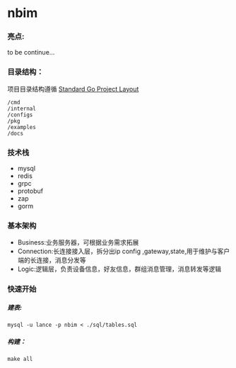 # nbim

### 亮点:

to be continue...

### 目录结构：

项目目录结构遵循 [Standard Go Project Layout](https://github.com/golang-standards/project-layout)

~~~
/cmd
/internal
/configs
/pkg
/examples
/docs

~~~

### 技术栈

- mysql
- redis
- grpc
- protobuf
- zap
- gorm

### 基本架构

- Business:业务服务器，可根据业务需求拓展
- Connection:长连接接入层，拆分出ip config ,gateway,state,用于维护与客户端的长连接，消息分发等
- Logic:逻辑层，负责设备信息，好友信息，群组消息管理，消息转发等逻辑

### 快速开始
##### 建表:

~~~shell
mysql -u lance -p nbim < ./sql/tables.sql
~~~

##### 构建：

~~~shell
make all
~~~

